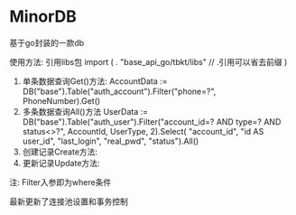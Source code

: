 # MinorDB

基于go封装的一款db

使用方法:
引用libs包
import (
	. "base_api_go/tbkt/libs" // .引用可以省去前缀
)
1. 单条数据查询Get()方法:
AccountData := DB("base").Table("auth_account").Filter("phone=?", PhoneNumber).Get()
2. 多条数据查询All()方法
UserData := DB("base").Table("auth_user").Filter("account_id=? AND type=? AND status<>?", AccountId, UserType, 2).Select(
"account_id", "id AS user_id", "last_login", "real_pwd", "status").All()
3. 创建记录Create方法:
4. 更新记录Update方法:

注: Filter入参即为where条件


最新更新了连接池设置和事务控制
